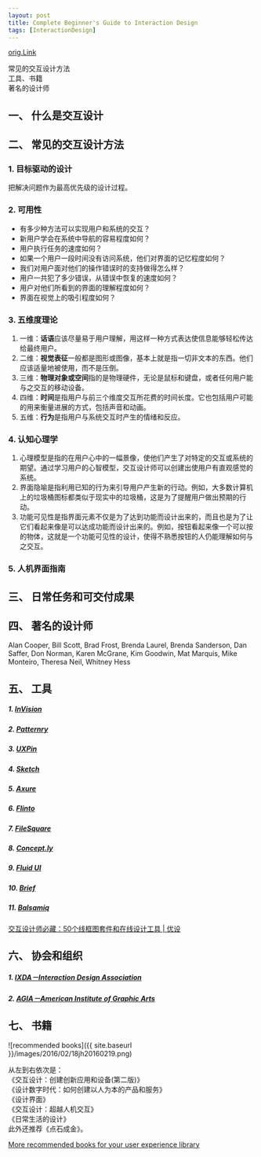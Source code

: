 ```yaml
---
layout: post
title: Complete Beginner's Guide to Interaction Design
tags: [InteractionDesign]
---
```


[orig.Link](http://www.uisdc.com/head-first-interaction-design)

<p class="excerpt">
常见的交互设计方法<br>
工具、书籍<br>
著名的设计师<br>
</p>

<!--more-->


一、 什么是交互设计
------



二、 常见的交互设计方法
------

### 1. 目标驱动的设计
把解决问题作为最高优先级的设计过程。


### 2. 可用性

* 有多少种方法可以实现用户和系统的交互？
* 新用户学会在系统中导航的容易程度如何？
* 用户执行任务的速度如何？
* 如果一个用户一段时间没有访问系统，他们对界面的记忆程度如何？
* 我们对用户面对他们的操作错误时的支持做得怎么样？
* 用户一共犯了多少错误，从错误中恢复的速度如何？
* 用户对他们所看到的界面的理解程度如何？
* 界面在视觉上的吸引程度如何？


### 3. 五维度理论
1. 一维：**话语**应该尽量易于用户理解，用这样一种方式表达使信息能够轻松传达给最终用户。
2. 二维：**视觉表征**一般都是图形或图像，基本上就是指一切非文本的东西。他们应该适量地被使用，而不是压倒。
3. 三维：**物理对象或空间**指的是物理硬件，无论是鼠标和键盘，或者任何用户能与之交互的移动设备。
4. 四维：**时间**是指用户与前三个维度交互所花费的时间长度。它也包括用户可能的用来衡量进展的方式，包括声音和动画。
5. 五维：**行为**是指用户与系统交互时产生的情绪和反应。


### 4. 认知心理学
1. 心理模型是指的在用户心中的一幅景像，使他们产生了对特定的交互或系统的期望。通过学习用户的心智模型，交互设计师可以创建出使用户有直观感觉的系统。
2. 界面隐喻是指利用已知的行为来引导用户产生新的行动。例如，大多数计算机上的垃圾桶图标都类似于现实中的垃圾桶，这是为了提醒用户做出预期的行动。
3. 功能可见性是指界面元素不仅是为了达到功能而设计出来的，而且也是为了让它们看起来像是可以达成功能而设计出来的。例如，按钮看起来像一个可以按的物体，这就是一个功能可见性的设计，使得不熟悉按钮的人仍能理解如何与之交互。


### 5. 人机界面指南



三、 日常任务和可交付成果
------



四、 著名的设计师
------

Alan Cooper, Bill Scott, Brad Frost, Brenda Laurel, Brenda Sanderson, Dan Saffer, Don Norman, Karen McGrane, Kim Goodwin, Mat Marquis, Mike Monteiro, Theresa Neil, Whitney Hess



五、 工具
------

##### 1. [InVision](https://projects.invisionapp.com/d/main#/projects)

##### 2. [Patternry](http://patternry.com/)

##### 3. [UXPin](https://uxpin.com/)

##### 4. [Sketch](https://www.sketchapp.com/)

##### 5. [Axure](http://www.axure.com/)

##### 6. [Flinto](https://www.flinto.com/)

##### 7. [FileSquare](http://filesq.com/)

##### 8. [Concept.ly](http://concept.ly/)

##### 9. [Fluid UI](https://www.fluidui.com/)

##### 10. [Brief](http://giveabrief.com/)

##### 11. [Balsamiq](http://balsamiq.com/)

[交互设计师必藏：50个线框图套件和在线设计工具 | 优设](http://www.uisdc.com/interaction-kits)



六、 协会和组织
------

##### 1. [IXDA－Interaction Design Association](http://www.ixda.org/)

##### 2. [AGIA－American Institute of Graphic Arts](http://www.aiga.org/)



七、 书籍
------

![recommended books]({{ site.baseurl }}/images/2016/02/18jh20160219.png)

从左到右依次是： <br>
  《交互设计：创建创新应用和设备(第二版)》<br>
  《设计数字时代：如何创建以人为本的产品和服务》<br>
  《设计界面》<br>
  《交互设计：超越人机交互》<br>
  《日常生活的设计》<br>
此外还推荐《点石成金》。<br>


[More recommended books for your user experience library](http://hao.uisdc.com/book/)
